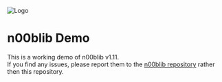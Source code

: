 ![Logo](https://github.com/maiorexminor/n00blib_tutorials/blob/master/docs/_media/logo.svg)
# n00blib Demo
This is a working demo of n00blib v1.11.  
If you find any issues, please report them to the [n00blib repository](https://github.com/maiorexminor/n00blib_demo) rather then this repository.
